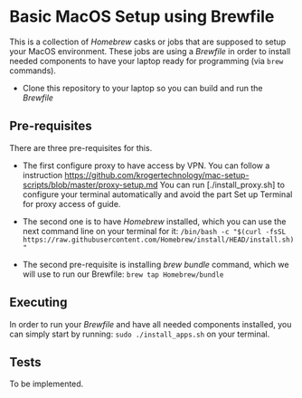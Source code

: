 # Basic MacOS Setup using Brewfile
This is a collection of *_Homebrew_* casks or jobs that are supposed to setup your MacOS environment.
These jobs are using a *_Brewfile_* in order to install needed components to have your laptop ready for programming (via `brew` commands).

* Clone this repository to your laptop so you can build and run the _Brewfile_


## Pre-requisites

There are three pre-requisites for this.

* The first configure proxy to have access by VPN. You can follow a instruction https://github.com/krogertechnology/mac-setup-scripts/blob/master/proxy-setup.md
  You can run [./install_proxy.sh] to configure your terminal automatically and avoid the part Set up Terminal for proxy access of guide.

* The second one is to have _Homebrew_ installed, which you can use the next command line on your terminal for it:
`/bin/bash -c "$(curl -fsSL https://raw.githubusercontent.com/Homebrew/install/HEAD/install.sh)"`

* The second pre-requisite is installing _brew bundle_ command, which we will use to run our Brewfile:
`brew tap Homebrew/bundle`

## Executing 

In order to run your _Brewfile_ and have all needed components installed, you can simply start by running:
`sudo ./install_apps.sh`
on your terminal.

## Tests

To be implemented.

<!---
Old tests were only meant to work as gemfiles

 Tests can be run with the command:
#`bundle install && bundle exec rspec`
--->